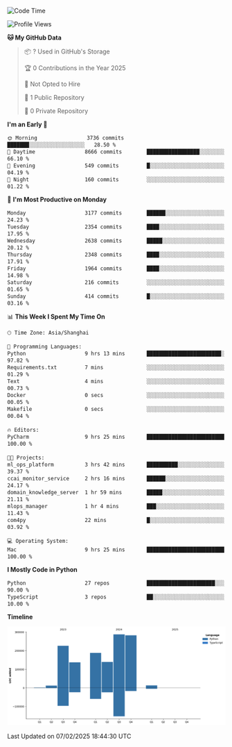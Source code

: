 <!--START_SECTION:waka-->
![Code Time](http://img.shields.io/badge/Code%20Time-93%20hrs%2043%20mins-blue)

![Profile Views](http://img.shields.io/badge/Profile%20Views-0-blue)

**🐱 My GitHub Data** 

> 📦 ? Used in GitHub's Storage 
 > 
> 🏆 0 Contributions in the Year 2025
 > 
> 🚫 Not Opted to Hire
 > 
> 📜 1 Public Repository 
 > 
> 🔑 0 Private Repository 
 > 
**I'm an Early 🐤** 

```text
🌞 Morning                3736 commits        ███████░░░░░░░░░░░░░░░░░░   28.50 % 
🌆 Daytime                8666 commits        █████████████████░░░░░░░░   66.10 % 
🌃 Evening                549 commits         █░░░░░░░░░░░░░░░░░░░░░░░░   04.19 % 
🌙 Night                  160 commits         ░░░░░░░░░░░░░░░░░░░░░░░░░   01.22 % 
```
📅 **I'm Most Productive on Monday** 

```text
Monday                   3177 commits        ██████░░░░░░░░░░░░░░░░░░░   24.23 % 
Tuesday                  2354 commits        ████░░░░░░░░░░░░░░░░░░░░░   17.95 % 
Wednesday                2638 commits        █████░░░░░░░░░░░░░░░░░░░░   20.12 % 
Thursday                 2348 commits        ████░░░░░░░░░░░░░░░░░░░░░   17.91 % 
Friday                   1964 commits        ████░░░░░░░░░░░░░░░░░░░░░   14.98 % 
Saturday                 216 commits         ░░░░░░░░░░░░░░░░░░░░░░░░░   01.65 % 
Sunday                   414 commits         █░░░░░░░░░░░░░░░░░░░░░░░░   03.16 % 
```


📊 **This Week I Spent My Time On** 

```text
🕑︎ Time Zone: Asia/Shanghai

💬 Programming Languages: 
Python                   9 hrs 13 mins       ████████████████████████░   97.82 % 
Requirements.txt         7 mins              ░░░░░░░░░░░░░░░░░░░░░░░░░   01.29 % 
Text                     4 mins              ░░░░░░░░░░░░░░░░░░░░░░░░░   00.73 % 
Docker                   0 secs              ░░░░░░░░░░░░░░░░░░░░░░░░░   00.05 % 
Makefile                 0 secs              ░░░░░░░░░░░░░░░░░░░░░░░░░   00.04 % 

🔥 Editors: 
PyCharm                  9 hrs 25 mins       █████████████████████████   100.00 % 

🐱‍💻 Projects: 
ml_ops_platform          3 hrs 42 mins       ██████████░░░░░░░░░░░░░░░   39.37 % 
ccai_monitor_service     2 hrs 16 mins       ██████░░░░░░░░░░░░░░░░░░░   24.17 % 
domain_knowledge_server  1 hr 59 mins        █████░░░░░░░░░░░░░░░░░░░░   21.11 % 
mlops_manager            1 hr 4 mins         ███░░░░░░░░░░░░░░░░░░░░░░   11.43 % 
com4py                   22 mins             █░░░░░░░░░░░░░░░░░░░░░░░░   03.92 % 

💻 Operating System: 
Mac                      9 hrs 25 mins       █████████████████████████   100.00 % 
```

**I Mostly Code in Python** 

```text
Python                   27 repos            ██████████████████████░░░   90.00 % 
TypeScript               3 repos             ██░░░░░░░░░░░░░░░░░░░░░░░   10.00 % 
```



**Timeline**

![Lines of Code chart](https://raw.githubusercontent.com/jixingyou/jixingyou/main/assets/bar_graph.png)


 Last Updated on 07/02/2025 18:44:30 UTC
<!--END_SECTION:waka-->